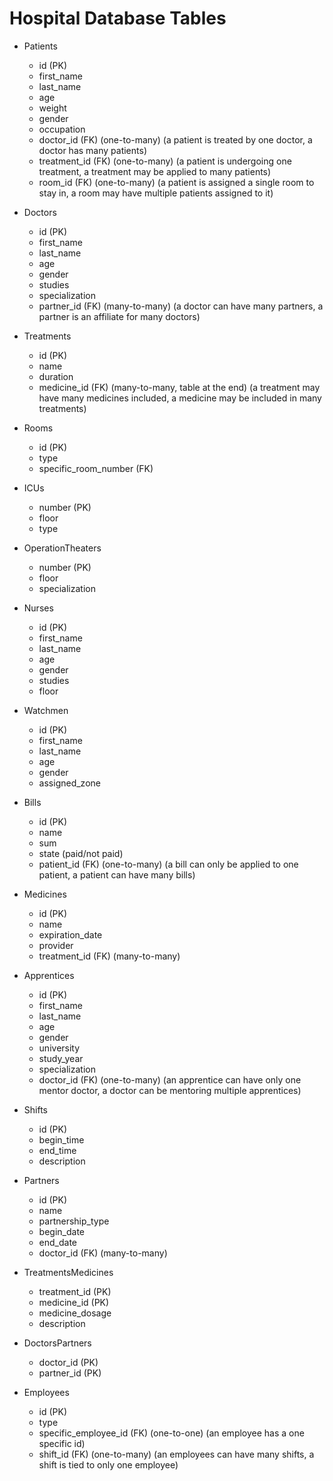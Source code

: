 # Hospital Database Tables

- Patients
  - id (PK)
  - first_name
  - last_name
  - age
  - weight
  - gender
  - occupation
  - doctor_id (FK) (one-to-many) (a patient is treated by one doctor, a doctor has many patients)
  - treatment_id (FK) (one-to-many) (a patient is undergoing one treatment, a treatment may be applied to many patients)
  - room_id (FK) (one-to-many) (a patient is assigned a single room to stay in, a room may have multiple patients assigned to it)

- Doctors
  - id (PK)
  - first_name
  - last_name
  - age
  - gender
  - studies
  - specialization
  - partner_id (FK) (many-to-many) (a doctor can have many partners, a partner is an affiliate for many doctors)

- Treatments
  - id (PK)
  - name
  - duration
  - medicine_id (FK) (many-to-many, table at the end) (a treatment may have many medicines included, a medicine may be included in many treatments)

- Rooms
  - id (PK)
  - type
  - specific_room_number (FK)

- ICUs
  - number (PK)
  - floor
  - type

- OperationTheaters
  - number (PK)
  - floor
  - specialization

- Nurses
  - id (PK)
  - first_name
  - last_name
  - age
  - gender
  - studies
  - floor

- Watchmen
  - id (PK)
  - first_name
  - last_name
  - age
  - gender
  - assigned_zone

- Bills
  - id (PK)
  - name
  - sum
  - state (paid/not paid)
  - patient_id (FK) (one-to-many) (a bill can only be applied to one patient, a patient can have many bills)

- Medicines
  - id (PK)
  - name
  - expiration_date
  - provider
  - treatment_id (FK) (many-to-many)

- Apprentices
  - id (PK)
  - first_name
  - last_name
  - age
  - gender
  - university
  - study_year
  - specialization
  - doctor_id (FK) (one-to-many) (an apprentice can have only one mentor doctor, a doctor can be mentoring multiple apprentices)

- Shifts
  - id (PK)
  - begin_time
  - end_time
  - description

- Partners
  - id (PK)
  - name
  - partnership_type
  - begin_date
  - end_date
  - doctor_id (FK) (many-to-many)

- TreatmentsMedicines
  - treatment_id (PK)
  - medicine_id (PK)
  - medicine_dosage
  - description

- DoctorsPartners
  - doctor_id (PK)
  - partner_id (PK)

- Employees
  - id (PK)
  - type
  - specific_employee_id (FK) (one-to-one) (an employee has a one specific id)
  - shift_id (FK) (one-to-many) (an employees can have many shifts, a shift is tied to only one employee)

